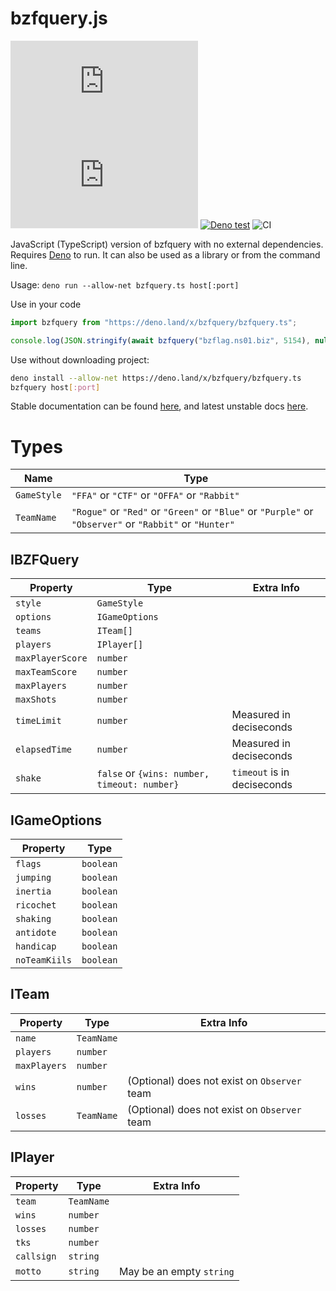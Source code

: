 # bzfquery.js

[![GitHub release (latest by date)](https://img.shields.io/github/v/release/The-Noah/bzfquery.js?style=for-the-badge&labelColor=black)](https://deno.land/x/bzfquery)
[![GitHub license](https://img.shields.io/github/license/The-Noah/bzfquery.js?style=for-the-badge&labelColor=black)](LICENSE)
[![Deno test](https://img.shields.io/badge/Deno-v1.5.4-blue?style=for-the-badge&labelColor=black&logo=deno&color=white)](https://github.com/denoland/deno/releases/tag/v1.5.4)
![CI](https://github.com/The-Noah/bzfquery.js/workflows/CI/badge.svg)

JavaScript (TypeScript) version of bzfquery with no external dependencies. Requires [Deno](https://deno.land) to run. It can also be used as a library or from the command line.

Usage: `deno run --allow-net bzfquery.ts host[:port]`

Use in your code
```typescript
import bzfquery from "https://deno.land/x/bzfquery/bzfquery.ts";

console.log(JSON.stringify(await bzfquery("bzflag.ns01.biz", 5154), null, 2));
```

Use without downloading project:
```sh
deno install --allow-net https://deno.land/x/bzfquery/bzfquery.ts
bzfquery host[:port]
```

Stable documentation can be found [here](https://doc.deno.land/https/deno.land/x/bzfquery/bzfquery.ts), and latest unstable docs [here](https://doc.deno.land/https/raw.githubusercontent.com/The-Noah/bzfquery.js/master/bzfquery.ts).

# Types

| Name       | Type |
| ---------- | ---- |
| `GameStyle` | `"FFA"` or `"CTF"` or `"OFFA"` or `"Rabbit"` |
| `TeamName` | `"Rogue"` or `"Red"` or `"Green"` or `"Blue"` or `"Purple"` or `"Observer"` or `"Rabbit"` or `"Hunter"` |

## IBZFQuery

| Property         | Type | Extra Info |
| ---------------- | ---- | ---------- |
| `style`          | `GameStyle` |
| `options`        | `IGameOptions` |
| `teams`          | `ITeam[]` |
| `players`        | `IPlayer[]` |
| `maxPlayerScore` | `number` |
| `maxTeamScore`   | `number` |
| `maxPlayers`     | `number` |
| `maxShots`       | `number` |
| `timeLimit`      | `number` | Measured in deciseconds |
| `elapsedTime`    | `number` | Measured in deciseconds |
| `shake`          | `false` or `{wins: number, timeout: number}` | `timeout` is in deciseconds |

## IGameOptions

| Property       | Type      |
| -------------- | --------- |
| `flags`        | `boolean` |
| `jumping`      | `boolean` |
| `inertia`      | `boolean` |
| `ricochet`     | `boolean` |
| `shaking`      | `boolean` |
| `antidote`     | `boolean` |
| `handicap`     | `boolean` |
| `noTeamKiils`  | `boolean` |

## ITeam

| Property     | Type       | Extra Info |
| ------------ | ---------- | ---------- |
| `name`       | `TeamName` |
| `players`    | `number`   |
| `maxPlayers` | `number`   |
| `wins`       | `number`   | (Optional) does not exist on `Observer` team |
| `losses`     | `TeamName` | (Optional) does not exist on `Observer` team |

## IPlayer

| Property   | Type       | Extra Info |
| ---------- | ---------- | ---------- |
| `team`     | `TeamName` |
| `wins`     | `number`   |
| `losses`   | `number`   |
| `tks`      | `number`   |
| `callsign` | `string`   |
| `motto`    | `string`   | May be an empty `string` |
